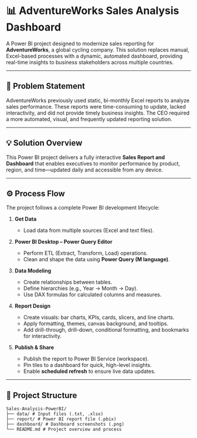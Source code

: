 # 📊 AdventureWorks Sales Analysis Dashboard

A Power BI project designed to modernize sales reporting for **AdventureWorks**, a global cycling company. This solution replaces manual, Excel-based processes with a dynamic, automated dashboard, providing real-time insights to business stakeholders across multiple countries.

---

## 🧩 Problem Statement

AdventureWorks previously used static, bi-monthly Excel reports to analyze sales performance. These reports were time-consuming to update, lacked interactivity, and did not provide timely business insights. The CEO required a more automated, visual, and frequently updated reporting solution.

---

## 💡 Solution Overview

This Power BI project delivers a fully interactive **Sales Report and Dashboard** that enables executives to monitor performance by product, region, and time—updated daily and accessible from any device.

---

## ⚙️ Process Flow

The project follows a complete Power BI development lifecycle:

1. **Get Data**

   - Load data from multiple sources (Excel and text files).

2. **Power BI Desktop – Power Query Editor**

   - Perform ETL (Extract, Transform, Load) operations.
   - Clean and shape the data using **Power Query (M language)**.

3. **Data Modeling**

   - Create relationships between tables.
   - Define hierarchies (e.g., Year → Month → Day).
   - Use DAX formulas for calculated columns and measures.

4. **Report Design**

   - Create visuals: bar charts, KPIs, cards, slicers, and line charts.
   - Apply formatting, themes, canvas background, and tooltips.
   - Add drill-through, drill-down, conditional formatting, and bookmarks for interactivity.

5. **Publish & Share**
   - Publish the report to Power BI Service (workspace).
   - Pin tiles to a dashboard for quick, high-level insights.
   - Enable **scheduled refresh** to ensure live data updates.

---

## 📁 Project Structure

```
Sales-Analysis-PowerBI/
├── data/ # Input files (.txt, .xlsx)
├── report/ # Power BI report file (.pbix)
├── dashboard/ # Dashboard screenshots (.png)
└── README.md # Project overview and process
```

